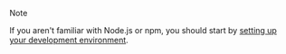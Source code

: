 >[!NOTE]
> If you aren't familiar with Node.js or npm, you should start by [setting up your development environment](../overview/set-up-your-dev-environment.md).